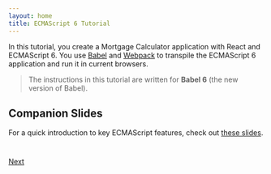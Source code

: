 ```yaml
---
layout: home
title: ECMAScript 6 Tutorial
---
```


In this tutorial, you create a Mortgage Calculator application with React and ECMAScript 6. You use [Babel](http://babeljs.io/) and [Webpack](https://webpack.github.io/) to transpile the ECMAScript 6 application and run it in current browsers.

> The instructions in this tutorial are written for **Babel 6** (the new version of Babel).  

## Companion Slides

For a quick introduction to key ECMAScript features, check out [these slides](http://coenraets.org/present/es6).

<div class="row" style="margin-top:40px;">
<div class="col-sm-12">
<a href="ecmascript6-react-setup.html" class="btn btn-default pull-right">Next <i class="glyphicon glyphicon-chevron-right"></i></a>
</div>
</div>
